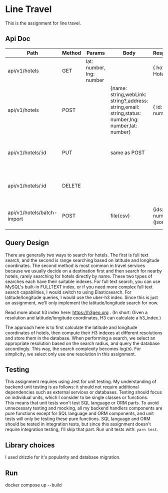 # Line Travel
This is the assignment for line travel.


## Api Doc


| Path | Method | Params | Body | Response | Content Type | Description |
| --- | --- | --- | --- | --- | --- | --- |
| api/v1/hotels | GET | lat: number, lng: number | | { hotels: Hotel[] } | application/json | Get hotels around the latlng. |
| api/v1/hotels | POST | | {name: string,webLink: string?,address: string,email: string,status: number,lng: number,lat: number} | { id: number } | application/json | Create a hotel and retuns the created hotel id. 201 success |
| api/v1/hotels/:id | PUT | | same as POST |  | application/json | Update a hotel. 404 if not found, 200 success |
| api/v1/hotels/:id | DELETE | | | | application/json | Delete a hotel. 404 if not found, 200 success |
| api/v1/hotels/batch-import | POST | | file(csv)  | {ids: number[]} (json) | form-data | Batch import hotels from csv file. |


## Query Design
There are generally two ways to search for hotels. The first is full text search, and the second is range searching based on latitude and longitude coordinates. The second method is most common in travel services because we usually decide on a destination first and then search for nearby hotels, rarely searching for hotels directly by name.
These two types of searches each have their suitable indexes. For full text search, you can use MySQL's built-in FULLTEXT index, or if you need more complex full text search capabilities, I would switch to using Elasticsearch. For latitude/longitude queries, I would use the uber-h3 index. Since this is just an assignment, we'll only implement the latitude/longitude search for now.

Read more about h3 index here: https://h3geo.org . (In short: Given a resolution and latitude/longitude coordinates, H3 can calculate a h3_index.)

The approach here is to first calculate the latitude and longitude coordinates of hotels, then compute their H3 indexes at different resolutions and store them in the database. When performing a search, we select an appropriate resolution based on the search radius, and query the database accordingly. This way, the search complexity becomes log(n).
For simplicity, we select only use one resolution in this assignment.


## Testing

This assignment requires using Jest for unit testing. My understanding of backend unit testing is as follows: it should not require additional dependencies such as external services or databases. Testing should focus on individual units, which I consider to be single classes or functions.  
This means that unit tests won't test SQL language or ORM parts. To avoid unnecessary testing and mocking, all my backend handlers components are pure functions except for SQL language and ORM components, and unit tests will only be testing these pure functions. SQL language and ORM should be tested in integration tests, but since this assignment doesn't require integration testing, I'll skip that part.
Run unit tests with: `yarn test`.


## Library choices
I used drizzle for it's popularity and database migration.


## Run
docker compose up --build